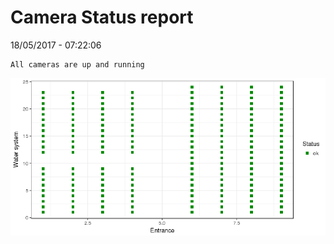 Camera Status report
================
18/05/2017 - 07:22:06

    All cameras are up and running

![](camreport_files/figure-markdown_github/unnamed-chunk-2-1.png)
